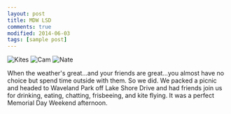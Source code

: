```yaml
---
layout: post
title: MDW LSD
comments: true
modified: 2014-06-03
tags: [sample post]
---
```

![Kites](https://dl.dropboxusercontent.com/s/r5oiw9m263nqagt/DSC02358.JPG?dl=0)
![Cam](https://dl.dropboxusercontent.com/s/9lravivg1u8t4ml/DSC02360.JPG?dl=0)
![Nate](https://dl.dropboxusercontent.com/s/uzqgqs2tlz71yhg/Nate%20catching%20frisbee.jpg?dl=0)


When the weather's great…and your friends are great…you almost have no choice but spend time outside with them. So we did. We packed a picnic and headed to Waveland Park off Lake Shore Drive and had friends join us for drinking, eating, chatting, frisbeeing, and kite flying. It was a perfect Memorial Day Weekend afternoon.
